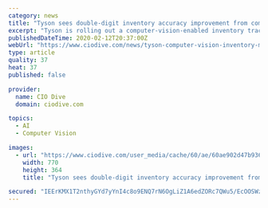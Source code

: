 ```yaml
---
category: news
title: "Tyson sees double-digit inventory accuracy improvement from computer vision"
excerpt: "Tyson is rolling out a computer-vision-enabled inventory tracking system at facilities where it packs chicken into trays for grocery stores, The Wall Street Journal was first to report. The system can read SKU information and weight, replacing what Tyson described as communication by hand gestures followed by manual inventory entry."
publishedDateTime: 2020-02-12T20:37:00Z
webUrl: "https://www.ciodive.com/news/tyson-computer-vision-inventory-management/572201/"
type: article
quality: 37
heat: 37
published: false

provider:
  name: CIO Dive
  domain: ciodive.com

topics:
  - AI
  - Computer Vision

images:
  - url: "https://www.ciodive.com/user_media/cache/60/ae/60ae902d47b93652d4f170aa1086b32c.jpg"
    width: 770
    height: 364
    title: "Tyson sees double-digit inventory accuracy improvement from computer vision"

secured: "IEErKMX1T2nthyGYd7yYnI4c8o9ENQ7rN6OgLiZ1A6edZORc7QWu5/EcOOSWzKhquMQ+eJtsHwi/5Ep0MtZlYR03HE76qXps/87Z7IPtOe1vnFIeE+5zR+ASPbBj8OZkUWnMgnS6bPGdvDRyx6XqaaKIGCLy1bAtChSWu5z89ZVpolZ39eA3x7usKdesPAsxteBi6ZMtypjKCWbv09FPaos4hGjE4KJ2jdv6HUgrV/ypkXTYME+cD99pzZdrtsyhV0QBHioDoOEDKazkUmEklccN0JbRERFdBrEi1mjPvYdREEbcp6rbC3hR85broNGO;eex/UWNmYSgn+/453p4ybA=="
---
```


